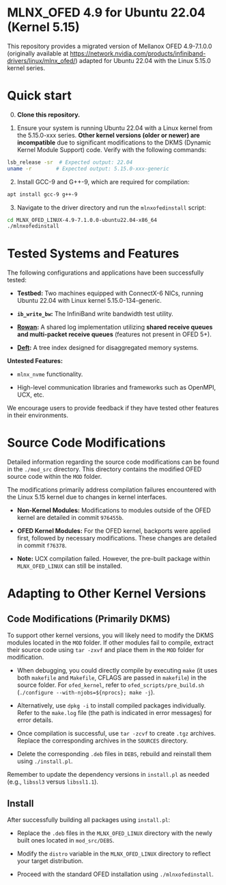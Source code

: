 # MLNX_OFED 4.9 for Ubuntu 22.04 (Kernel 5.15)

This repository provides a migrated version of Mellanox OFED 4.9-7.1.0.0 (originally available at https://network.nvidia.com/products/infiniband-drivers/linux/mlnx_ofed/) adapted for Ubuntu 22.04 with the Linux 5.15.0 kernel series.

# Quick start

0. **Clone this repository.**

1. Ensure your system is running Ubuntu 22.04 with a Linux kernel from the 5.15.0-xxx series.  **Other kernel versions (older or newer) are incompatible** due to significant modifications to the DKMS (Dynamic Kernel Module Support) code.  Verify with the following commands:

```bash
lsb_release -sr  # Expected output: 22.04
uname -r        # Expected output: 5.15.0-xxx-generic
```

2. Install GCC-9 and G++-9, which are required for compilation:

```bash
apt install gcc-9 g++-9
```

3. Navigate to the driver directory and run the `mlnxofedinstall` script:

```bash
cd MLNX_OFED_LINUX-4.9-7.1.0.0-ubuntu22.04-x86_64
./mlnxofedinstall
```

# Tested Systems and Features

The following configurations and applications have been successfully tested:

* **Testbed:** Two machines equipped with ConnectX-6 NICs, running Ubuntu 22.04 with Linux kernel 5.15.0-134-generic.

* **`ib_write_bw`:**  The InfiniBand write bandwidth test utility.

* **[Rowan](https://github.com/thustorage/rowan):** A shared log implementation utilizing **shared receive queues and multi-packet receive queues** (features not present in OFED 5+).

* **[Deft](https://github.com/thustorage/deft):** A tree index designed for disaggregated memory systems.

**Untested Features:**

* `mlnx_nvme` functionality.

* High-level communication libraries and frameworks such as OpenMPI, UCX, etc.

We encourage users to provide feedback if they have tested other features in their environments.

# Source Code Modifications

Detailed information regarding the source code modifications can be found in the `./mod_src` directory. 
This directory contains the modified OFED source code within the `MOD` folder.

The modifications primarily address compilation failures encountered with the Linux 5.15 kernel due to changes in kernel interfaces.

* **Non-Kernel Modules:** Modifications to modules outside of the OFED kernel are detailed in commit `976455b`.

* **OFED Kernel Modules:**  For the OFED kernel, backports were applied first, followed by necessary modifications. These changes are detailed in commit `f76378`.

* **Note:** UCX compilation failed.  However, the pre-built package within `MLNX_OFED_LINUX` can still be installed.

# Adapting to Other Kernel Versions

## Code Modifications (Primarily DKMS)

To support other kernel versions, you will likely need to modify the DKMS modules located in the `MOD` folder.
If other modules fail to compile, extract their source code using `tar -zxvf` and place them in the `MOD` folder for modification.

* When debugging, you could directly compile by executing `make` (it uses both `makefile` and `Makefile`, CFLAGS are passed in `makefile`) in the source folder. For `ofed_kernel`, refer to `ofed_scripts/pre_build.sh` (`./configure --with-njobs=${nprocs}; make -j`).

* Alternatively, use `dpkg -i` to install compiled packages individually. Refer to the `make.log` file (the path is indicated in error messages) for error details.

* Once compilation is successful, use `tar -zcvf` to create `.tgz` archives. Replace the corresponding archives in the `SOURCES` directory.

* Delete the corresponding `.deb` files in `DEBS`, rebuild and reinstall them using `./install.pl`.

Remember to update the dependency versions in `install.pl` as needed (e.g., `libssl3` versus `libssl1.1`).

## Install

After successfully building all packages using `install.pl`:

* Replace the `.deb` files in the `MLNX_OFED_LINUX` directory with the newly built ones located in `mod_src/DEBS`.

* Modify the `distro` variable in the `MLNX_OFED_LINUX` directory to reflect your target distribution.

* Proceed with the standard OFED installation using `./mlnxofedinstall`.